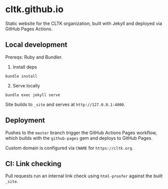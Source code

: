 # cltk.github.io
Static website for the CLTK organization, built with Jekyll and deployed via GitHub Pages Actions.

## Local development

Prereqs: Ruby and Bundler.

1) Install deps

```
bundle install
```

2) Serve locally

```
bundle exec jekyll serve
```

Site builds to `_site` and serves at `http://127.0.0.1:4000`.

## Deployment

Pushes to the `master` branch trigger the GitHub Actions Pages workflow, which builds with the `github-pages` gem and deploys to GitHub Pages.

Custom domain is configured via `CNAME` for `https://cltk.org`.

## CI: Link checking

Pull requests run an internal link check using `html-proofer` against the built `_site`.
